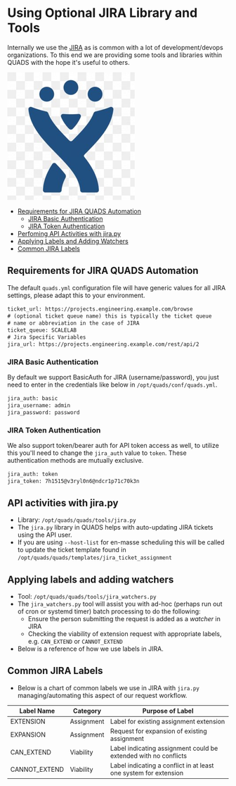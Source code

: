 
Using Optional JIRA Library and Tools
======================================

Internally we use the [JIRA](https://www.atlassian.com/software/jira) as is
common with a lot of development/devops organizations.  To this end we are
providing some tools and libraries within QUADS with the hope it's useful to
others.

![jira](../image/jira.jpg?raw=true)
   * [Requirements for JIRA QUADS Automation](#requirements-for-jira-quads-automation)
      * [JIRA Basic Authentication](#jira-basic-authentication)
      * [JIRA Token Authentication](#jira-token-authentication)
   * [Perfoming API Activities with jira.py](#API-activities-with-jira.py)
   * [Applying Labels and Adding Watchers](#applying-labels-and-adding-watchers)
   * [Common JIRA Labels](#common-jira-labels)

## Requirements for JIRA QUADS Automation
The default `quads.yml` configuration file will have generic values for all JIRA settings, please adapt this to your environment.

```
ticket_url: https://projects.engineering.example.com/browse
# (optional ticket queue name) this is typically the ticket queue
# name or abbreviation in the case of JIRA
ticket_queue: SCALELAB
# Jira Specific Variables
jira_url: https://projects.engineering.example.com/rest/api/2
```

### JIRA Basic Authentication
By default we support BasicAuth for JIRA (username/password), you just need to enter in the credentials like below in `/opt/quads/conf/quads.yml`.

```
jira_auth: basic
jira_username: admin
jira_password: password
```

### JIRA Token Authentication
We also support token/bearer auth for API token access as well, to utilize this you'll need to change the `jira_auth` value to `token`.
These authentication methods are mutually exclusive.

```
jira_auth: token
jira_token: 7h1515@v3ryl0n6@ndcr1p71c70k3n
```

## API activities with jira.py
  * Library: `/opt/quads/quads/tools/jira.py`
  * The `jira.py` library in QUADS helps with auto-updating JIRA tickets using the API user.
  * If you are using `--host-list` for en-masse scheduling this will be called to update the
    ticket template found in `/opt/quads/quads/templates/jira_ticket_assignment`

## Applying labels and adding watchers
  * Tool: `/opt/quads/quads/tools/jira_watchers.py`
  * The `jira_watchers.py` tool will assist you with ad-hoc (perhaps run out of cron or systemd timer)
    batch processing to do the following:
    * Ensure the person submitting the request is added as a _watcher_ in JIRA
    * Checking the viability of extension request with appropriate labels, e.g. `CAN_EXTEND` or `CANNOT_EXTEND`
  * Below is a reference of how we use labels in JIRA.

## Common JIRA Labels
  * Below is a chart of common labels we use in JIRA with `jira.py` managing/automating this aspect of
    our request workflow.

| Label Name       |Category    | Purpose of Label                                                |
|------------------|------------|-----------------------------------------------------------------|
| EXTENSION        |  Assignment| Label for existing assignment extension                         |
| EXPANSION        |  Assignment| Request for expansion of existing assignment                    |
| CAN_EXTEND       |  Viability | Label indicating assignment could be extended with no conflicts |
| CANNOT_EXTEND    |  Viability | Label indicating a conflict in at least one system for extension|

